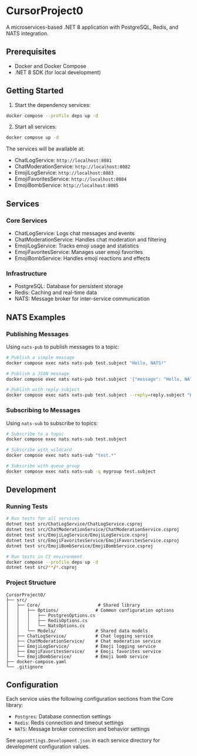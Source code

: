# CursorProject0

A microservices-based .NET 8 application with PostgreSQL, Redis, and NATS integration.

## Prerequisites

- Docker and Docker Compose
- .NET 8 SDK (for local development)

## Getting Started

1. Start the dependency services:
```bash
docker compose --profile deps up -d
```

2. Start all services:
```bash
docker compose up -d
```

The services will be available at:
- ChatLogService: `http://localhost:8081`
- ChatModerationService: `http://localhost:8082`
- EmojiLogService: `http://localhost:8083`
- EmojiFavoritesService: `http://localhost:8084`
- EmojiBombService: `http://localhost:8085`

## Services

### Core Services
- ChatLogService: Logs chat messages and events
- ChatModerationService: Handles chat moderation and filtering
- EmojiLogService: Tracks emoji usage and statistics
- EmojiFavoritesService: Manages user emoji favorites
- EmojiBombService: Handles emoji reactions and effects

### Infrastructure
- PostgreSQL: Database for persistent storage
- Redis: Caching and real-time data
- NATS: Message broker for inter-service communication

## NATS Examples

### Publishing Messages

Using `nats-pub` to publish messages to a topic:

```bash
# Publish a simple message
docker compose exec nats nats-pub test.subject "Hello, NATS!"

# Publish a JSON message
docker compose exec nats nats-pub test.subject '{"message": "Hello, NATS!", "timestamp": "2024-03-19T12:00:00Z"}'

# Publish with reply subject
docker compose exec nats nats-pub test.subject --reply=reply.subject "Hello, NATS! Please reply!"
```

### Subscribing to Messages

Using `nats-sub` to subscribe to topics:

```bash
# Subscribe to a topic
docker compose exec nats nats-sub test.subject

# Subscribe with wildcard
docker compose exec nats nats-sub "test.*"

# Subscribe with queue group
docker compose exec nats nats-sub -q mygroup test.subject
```

## Development

### Running Tests

```bash
# Run tests for all services
dotnet test src/ChatLogService/ChatLogService.csproj
dotnet test src/ChatModerationService/ChatModerationService.csproj
dotnet test src/EmojiLogService/EmojiLogService.csproj
dotnet test src/EmojiFavoritesService/EmojiFavoritesService.csproj
dotnet test src/EmojiBombService/EmojiBombService.csproj

# Run tests in CI environment
docker compose --profile deps up -d
dotnet test src/**/*.csproj
```

### Project Structure

```
CursorProject0/
├── src/
│   ├── Core/                      # Shared library
│   │   ├── Options/              # Common configuration options
│   │   │   ├── PostgresOptions.cs
│   │   │   ├── RedisOptions.cs
│   │   │   └── NatsOptions.cs
│   │   └── Models/               # Shared data models
│   ├── ChatLogService/           # Chat logging service
│   ├── ChatModerationService/    # Chat moderation service
│   ├── EmojiLogService/          # Emoji logging service
│   ├── EmojiFavoritesService/    # Emoji favorites service
│   └── EmojiBombService/         # Emoji bomb service
├── docker-compose.yaml
└── .gitignore
```

## Configuration

Each service uses the following configuration sections from the Core library:

- `Postgres`: Database connection settings
- `Redis`: Redis connection and timeout settings
- `NATS`: Message broker connection and behavior settings

See `appsettings.Development.json` in each service directory for development configuration values. 